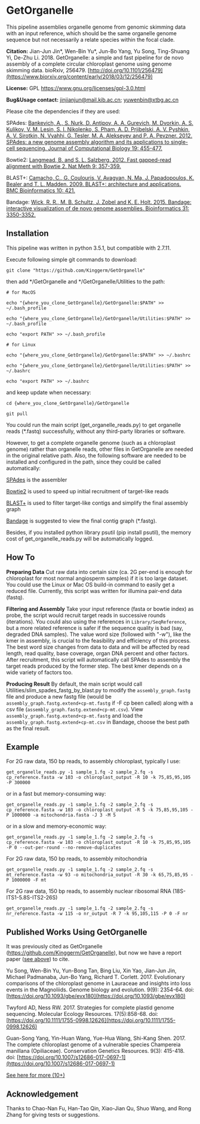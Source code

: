 # GetOrganelle


This pipeline assemblies organelle genome from genomic skimming data with an input reference, which should be the same organelle genome sequence but not necessarily a relate species within the focal clade.

<div id="citation"></div>

<b>Citation:</b> Jian-Jun Jin*, Wen-Bin Yu*, Jun-Bo Yang, Yu Song, Ting-Shuang Yi, De-Zhu Li. 2018. GetOrganelle: a simple and fast pipeline for de novo assembly of a complete circular chloroplast genome using genome skimming data. bioRxiv, 256479. [http://doi.org/10.1101/256479](https://www.biorxiv.org/content/early/2018/03/12/256479)

<b>License:</b> GPL https://www.gnu.org/licenses/gpl-3.0.html

<b>Bug&Usage contact:</b> [jinjianjun@mail.kib.ac.cn](mailto:jinjianjun@mail.kib.ac.cn); [yuwenbin@xtbg.ac.cn](mailto:yuwenbin@xtbg.ac.cn)

Please cite the dependencies if they are used:

SPAdes: [Bankevich, A., S. Nurk, D. Antipov, A. A. Gurevich, M. Dvorkin, A. S. Kulikov, V. M. Lesin, S. I. Nikolenko, S. Pham, A. D. Prjibelski, A. V. Pyshkin, A. V. Sirotkin, N. Vyahhi, G. Tesler, M. A. Alekseyev and P. A. Pevzner. 2012. SPAdes: a new genome assembly algorithm and its applications to single-cell sequencing. Journal of Computational Biology 19: 455-477.](https://www.liebertpub.com/doi/abs/10.1089/cmb.2012.0021)

Bowtie2: [Langmead, B. and S. L. Salzberg. 2012. Fast gapped-read alignment with Bowtie 2. Nat Meth 9: 357-359.](https://www.nature.com/articles/nmeth.1923)

BLAST+: [Camacho, C., G. Coulouris, V. Avagyan, N. Ma, J. Papadopoulos, K. Bealer and T. L. Madden. 2009. BLAST+: architecture and applications. BMC Bioinformatics 10: 421.](https://bmcbioinformatics.biomedcentral.com/articles/10.1186/1471-2105-10-421)

Bandage: [Wick, R. R., M. B. Schultz, J. Zobel and K. E. Holt. 2015. Bandage: interactive visualization of de novo genome assemblies. Bioinformatics 31: 3350-3352.](https://academic.oup.com/bioinformatics/article/31/20/3350/196114)


## Installation

This pipeline was written in python 3.5.1, but compatible with 2.7.11.

Execute following simple git commands to download:

    git clone "https://github.com/Kinggerm/GetOrganelle"

then add */GetOrganelle and */GetOrganelle/Utilities to the path:

    # for MacOS
    
    echo "{where_you_clone_GetOrganelle}/GetOrganelle:$PATH" >> ~/.bash_profile
    
    echo "{where_you_clone_GetOrganelle}/GetOrganelle/Utilities:$PATH" >> ~/.bash_profile
    
    echo "export PATH" >> ~/.bash_profile
    
    # for Linux
    
    echo "{where_you_clone_GetOrganelle}/GetOrganelle:$PATH" >> ~/.bashrc
    
    echo "{where_you_clone_GetOrganelle}/GetOrganelle/Utilities:$PATH" >> ~/.bashrc
    
    echo "export PATH" >> ~/.bashrc


and keep update when necessary:
    
    cd {where_you_clone_GetOrganelle}/GetOrganelle

    git pull

You could run the main script (get_organelle_reads.py) to get organelle reads (*.fastq) successfully, without any third-party libraries or software.

However, to get a complete organelle genome (such as a chloroplast genome) rather than organelle reads, other files in GetOrganelle are needed in the original relative path. Also, the following software are needed to be installed and configured in the path, since they could be called automatically:

<a href='http://bioinf.spbau.ru/spades'>SPAdes</a> is the assembler

<a href='http://bowtie-bio.sourceforge.net/bowtie2/index.shtml'>Bowtie2</a> is used to speed up initial recruitment of target-like reads

<a href='http://blast.ncbi.nlm.nih.gov/Blast.cgi?CMD=Web&PAGE_TYPE=BlastNews'>BLAST+</a> is used to filter target-like contigs and simplify the final assembly graph

<a href='http://rrwick.github.io/Bandage/'>Bandage</a> is suggested to view the final contig graph (*.fastg).

Besides, if you installed python library psutil (pip install psutil), the memory cost of get_organelle_reads.py will be automatically logged.


## How To

<b>Preparing Data</b>
Cut raw data into certain size (ca. 2G per-end is enough for chloroplast for most normal angiosperm samples) if it is too large dataset. You could use the Linux or Mac OS build-in command to easily get a reduced file. Currently, this script was written for illumina pair-end data (fastq).

<b>Filtering and Assembly</b>
Take your input reference (fasta or bowtie index) as probe, the script would recruit target reads in successive rounds (iterations). You could also using the references in `Library/SeqReference`, but a more related reference is safer if the sequence quality is bad (say, degraded DNA samples). The value word size (followed with "-w"), like the kmer in assembly, is crucial to the feasibility and efficiency of this process. The best word size changes from data to data and will be affected by read length, read quality, base coverage, organ DNA percent and other factors. After recruitment, this script will automatically call SPAdes to assembly the target reads produced by the former step. The best kmer depends on a wide variety of factors too.

<b>Producing Result</b>
By default, the main script would call Utilities/slim_spades_fastg_by_blast.py to modify the `assembly_graph.fastg` file and produce a new fastg file (would be `assembly_graph.fastg.extend+cp-mt.fastg` if -F cp been called) along with a csv file (`assembly_graph.fastg.extend+cp-mt.csv`). View `assembly_graph.fastg.extend+cp-mt.fastg` and load the `assembly_graph.fastg.extend+cp-mt.csv` in Bandage, choose the best path as the final result. 


## Example

For 2G raw data, 150 bp reads, to assembly chloroplast, typically I use:

    get_organelle_reads.py -1 sample_1.fq -2 sample_2.fq -s cp_reference.fasta -w 103 -o chloroplast_output -R 10 -k 75,85,95,105 -P 300000

or in a fast but memory-consuming way:

    get_organelle_reads.py -1 sample_1.fq -2 sample_2.fq -s cp_reference.fasta -w 103 -o chloroplast_output -R 5 -k 75,85,95,105 -P 1000000 -a mitochondria.fasta -J 3 -M 5

or in a slow and memory-economic way:

    get_organelle_reads.py -1 sample_1.fq -2 sample_2.fq -s cp_reference.fasta -w 103 -o chloroplast_output -R 10 -k 75,85,95,105 -P 0 --out-per-round --no-remove-duplicates

For 2G raw data, 150 bp reads, to assembly mitochondria

    get_organelle_reads.py -1 sample_1.fq -2 sample_2.fq -s mt_reference.fasta -w 93 -o mitochondria_output -R 30 -k 65,75,85,95 -P 1000000 -F mt 
    
For 2G raw data, 150 bp reads, to assembly nuclear ribosomal RNA (18S-ITS1-5.8S-ITS2-26S)

    get_organelle_reads.py -1 sample_1.fq -2 sample_2.fq -s nr_reference.fasta -w 115 -o nr_output -R 7 -k 95,105,115 -P 0 -F nr


## Published Works Using GetOrganelle

It was previously cited as GetOrganelle (https://github.com/Kinggerm/GetOrganelle), but now we have a report paper (<a href="#citation">see above</a>) to cite.

Yu Song, Wen-Bin Yu, Yun-Bong Tan, Bing Liu, Xin Yao, Jian-Jun Jin, Michael Padmanaba, Jun-Bo Yang, Richard T. Corlett. 2017. Evolutionary comparisons of the chloroplast genome in Lauraceae and insights into loss events in the Magnoliids. Genome biology and evolution. 9(9): 2354-64. doi: [https://doi.org/10.1093/gbe/evx180](https://doi.org/10.1093/gbe/evx180)

Twyford AD, Ness RW. 2017. Strategies for complete plastid genome sequencing. Molecular Ecology Resources. 17(5):858-68. doi: [https://doi.org/10.1111/1755-0998.12626](https://doi.org/10.1111/1755-0998.12626)

Guan-Song Yang, Yin-Huan Wang, Yue-Hua Wang, Shi-Kang Shen. 2017. The complete chloroplast genome of a vulnerable species Champereia manillana (Opiliaceae). Conservation Genetics Resources. 9(3): 415-418. doi: [https://doi.org/10.1007/s12686-017-0697-1](https://doi.org/10.1007/s12686-017-0697-1)

[See here for more (10+)](http://www.wbyu.net/getorganelle.html)

## Acknowledgement

Thanks to Chao-Nan Fu, Han-Tao Qin, Xiao-Jian Qu, Shuo Wang, and Rong Zhang for giving tests or suggestions.